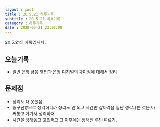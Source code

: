 ```yaml
---
layout : post
title : 20.5.21 하루기록
subtitle : 20.5.21 하루기록
category : 하루기록
date : 2020-05-21 23:00:00
---
```



20.5.21의 기록입니다.

## 오늘기록

- 일반 은행 금융 영업과 은행 디지털의 차이점에 대해서 정리

## 문제점

- 정리도 다 못했음.
- 중구난방으로 생각하니까 정리도 안 되고 시간만 잡아먹음.일단 생각나는 것은 다 써놓고 거기서 정리하자   
- 시간을 정해놓고 고민하고 그 이후에는 정해진 루틴 따르기.  
